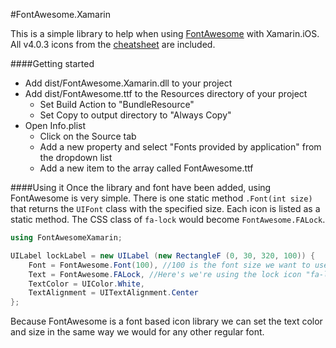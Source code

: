 #FontAwesome.Xamarin

This is a simple library to help when using [FontAwesome](http://fortawesome.github.io/Font-Awesome/) with Xamarin.iOS. All v4.0.3 icons from the [cheatsheet](http://fortawesome.github.io/Font-Awesome/cheatsheet/) are included.

####Getting started

- Add dist/FontAwesome.Xamarin.dll to your project
- Add dist/FontAwesome.ttf to the Resources directory of your project
    - Set Build Action to "BundleResource"
    - Set Copy to output directory to "Always Copy"
- Open Info.plist
    - Click on the Source tab
    - Add a new property and select "Fonts provided by application" from the dropdown list
    - Add a new item to the array called FontAwesome.ttf
    
####Using it
Once the library and font have been added, using FontAwesome is very simple. There is one static method `.Font(int size)` that returns the `UIFont` class with the specified size. Each icon is listed as a static method. The CSS class of `fa-lock` would become `FontAwesome.FALock`.

```csharp
using FontAwesomeXamarin;

UILabel lockLabel = new UILabel (new RectangleF (0, 30, 320, 100)) {
    Font = FontAwesome.Font(100), //100 is the font size we want to use
    Text = FontAwesome.FALock, //Here's we're using the lock icon "fa-lock"
    TextColor = UIColor.White,
    TextAlignment = UITextAlignment.Center
};
```

Because FontAwesome is a font based icon library we can set the text color and size in the same way we would for any other regular font.